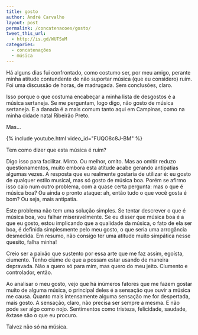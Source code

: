 ```yaml
---
title: gosto
author: André Carvalho
layout: post
permalink: /concatenacoes/gosto/
tweet_this_url:
  - http://is.gd/WUTSuM
categories:
  - concatenações
  - música
---
```


Há alguns dias fui confrontado, como costumo ser, por meu amigo, perante minha atitude contundente de não suportar música (que eu considero) ruim. Foi uma discussão de horas, de madrugada. Sem conclusões, claro.

Isso porque o que costuma encabeçar a minha lista de desgostos é a música sertaneja. Se me perguntam, logo digo, não gosto de música sertaneja. E a danada é a mais comum tanto aqui em Campinas, como na minha cidade natal Ribeirão Preto.

Mas...

{% include youtube.html video_id="FUQO8c8J-BM" %}

Tem como dizer que esta música é ruim?

Digo isso para facilitar. Minto. Ou melhor, omito. Mas ao omitir reduzo questionamentos, muito embora esta atitude acabe gerando antipatias algumas vezes. A resposta que eu realmente gostaria de utilizar é: eu gosto de qualquer estilo musical, mas só gosto de música boa. Porém se afirmo isso caio num outro problema, com a quase certa pergunta: mas o que é música boa? Ou ainda o pronto ataque: ah, então tudo o que você gosta é bom? Ou seja, mais antipatia.

Este problema não tem uma solução simples. Se tentar descrever o que é música boa, vou falhar miseravelmente. Se eu disser que música boa é a que eu gosto, estou implicando que a qualidade da música, o fato de ela ser boa, é definida simplesmente pelo meu gosto, o que seria uma arrogância desmedida. Em resumo, não consigo ter uma atitude muito simpática nesse quesito, falha minha!

Creio ser a paixão que sustento por essa arte que me faz assim, egoísta, ciumento. Tenho ciúme de que a possam estar usando de maneira depravada. Não a quero só para mim, mas quero do meu jeito. Ciumento e controlador, então.

Ao analisar o meu gosto, vejo que há inúmeros fatores que me fazem gostar muito de alguma música, o principal deles é a sensação que ouvir a música me causa. Quanto mais intensamente alguma sensação me for despertada, mais gosto. A sensação, claro, não precisa ser sempre a mesma. E não pode ser algo como nojo. Sentimentos como tristeza, felicidade, saudade, êxtase são o que eu procuro.

Talvez não só na música.
